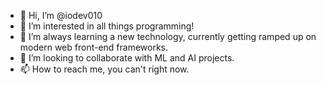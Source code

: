 - 👋 Hi, I’m @iodev010
- 👀 I’m interested in all things programming!
- 🌱 I’m always learning a new technology, currently getting ramped up on modern web front-end frameworks.
- 💞️ I’m looking to collaborate with ML and AI projects.
- 📫 How to reach me, you can't right now.

<!---
iodev010/iodev010 is a ✨ special ✨ repository because its `README.md` (this file) appears on your GitHub profile.
You can click the Preview link to take a look at your changes.
--->
